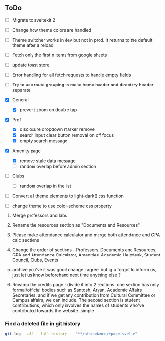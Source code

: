 ## ToDo

- [ ] Migrate to sveltekit 2
- [ ] Change how theme colors are handled
- [ ] Theme switcher works in dev but not in prod. It returns to the default theme after a reload
- [ ] Fetch only the first n items from google sheets
- [ ] update toast store
- [ ] Error handling for all fetch requests to handle empty fields
- [ ] Try to use route grouping to make home header and directory header separate

- [x] General
  - [x] prevent zoom on double tap
- [x] Prof
  - [x] disclosure dropdown marker remove
  - [x] search input clear button removal on off focus
  - [x] empty search message
- [x] Amenity page
  - [x] remove stale data message
  - [ ] random overlap before admin section
- [ ] Clubs
  - [ ] random overlap in the list
- [ ] Convert all theme elements to light-dark() css function
- [ ] change theme to use color-scheme css property

1. Merge professors and labs
2. Rename the resources section as "Documents and Resources"

3. Please make attendance calculator and merge both attendance and GPA calc sections

4. Change the order of sections - Professors, Documents and Resources, GPA and Attendance Calculator, Amenities, Academic Helpdesk, Student Council, Clubs, Events
5. archive you've it was good change i agree, but ig u forgot to inform us, just let us know beforehand next time anything else ?
6. Revamp the credits page - divide it into 2 sections. one section has only formal/official bodies such as Santosh, Aryan, Academic Affairs Secretaries. and if we get any contribution from Cultural Committee or Campus affairs, we can include. The second section is student contributions, which only involves the names of students who've contributed towards the website. simple

### Find a deleted file in git history

```bash
git log --all --full-history -- "**/attendance/+page.svelte"
```
